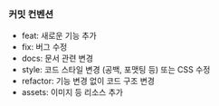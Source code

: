 ### 커밋 컨벤션
- feat: 새로운 기능 추가
- fix: 버그 수정
- docs: 문서 관련 변경
- style: 코드 스타일 변경 (공백, 포맷팅 등) 또는 CSS 수정
- refactor: 기능 변경 없이 코드 구조 변경
- assets: 이미지 등 리소스 추가
